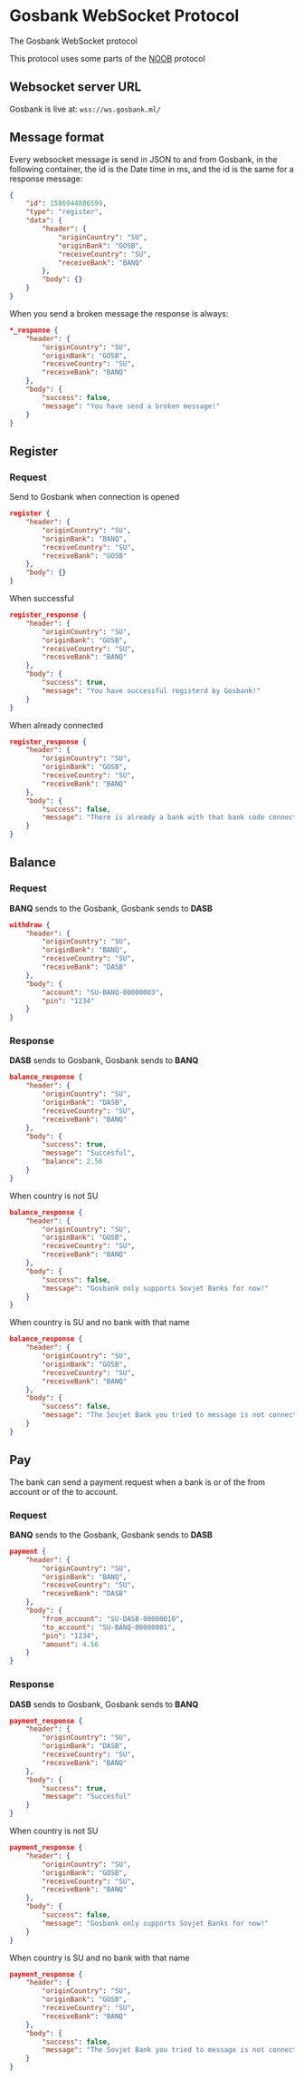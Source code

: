 # Gosbank WebSocket Protocol
The Gosbank WebSocket protocol

This protocol uses some parts of the [NOOB](https://github.com/luukk/noob) protocol

## Websocket server URL
Gosbank is live at: `wss://ws.gosbank.ml/`

## Message format
Every websocket message is send in JSON to and from Gosbank, in the following container, the id is the Date time in ms, and the id is the same for a response message:
```json
{
    "id": 1586944886599,
    "type": "register",
    "data": {
        "header": {
            "originCountry": "SU",
            "originBank": "GOSB",
            "receiveCountry": "SU",
            "receiveBank": "BANQ"
        },
        "body": {}
    }
}
```

When you send a broken message the response is always:
```json
*_response {
    "header": {
        "originCountry": "SU",
        "originBank": "GOSB",
        "receiveCountry": "SU",
        "receiveBank": "BANQ"
    },
    "body": {
        "success": false,
        "message": "You have send a broken message!"
    }
}
```

## Register

### Request
Send to Gosbank when connection is opened
```json
register {
    "header": {
        "originCountry": "SU",
        "originBank": "BANQ",
        "receiveCountry": "SU",
        "receiveBank": "GOSB"
    },
    "body": {}
}
```

When successful
```json
register_response {
    "header": {
        "originCountry": "SU",
        "originBank": "GOSB",
        "receiveCountry": "SU",
        "receiveBank": "BANQ"
    },
    "body": {
        "success": true,
        "message": "You have successful registerd by Gosbank!"
    }
}
```

When already connected
```json
register_response {
    "header": {
        "originCountry": "SU",
        "originBank": "GOSB",
        "receiveCountry": "SU",
        "receiveBank": "BANQ"
    },
    "body": {
        "success": false,
        "message": "There is already a bank with that bank code connected!"
    }
}
```

## Balance

### Request
**BANQ** sends to the Gosbank, Gosbank sends to **DASB**
```json
withdraw {
    "header": {
        "originCountry": "SU",
        "originBank": "BANQ",
        "receiveCountry": "SU",
        "receiveBank": "DASB"
    },
    "body": {
        "account": "SU-BANQ-00000003",
        "pin": "1234"
    }
}
```

### Response
**DASB** sends to Gosbank, Gosbank sends to **BANQ**
```json
balance_response {
    "header": {
        "originCountry": "SU",
        "originBank": "DASB",
        "receiveCountry": "SU",
        "receiveBank": "BANQ"
    },
    "body": {
        "success": true,
        "message": "Succesful",
        "balance": 2.56
    }
}
```

When country is not SU
```json
balance_response {
    "header": {
        "originCountry": "SU",
        "originBank": "GOSB",
        "receiveCountry": "SU",
        "receiveBank": "BANQ"
    },
    "body": {
        "success": false,
        "message": "Gosbank only supports Sovjet Banks for now!"
    }
}
```

When country is SU and no bank with that name
```json
balance_response {
    "header": {
        "originCountry": "SU",
        "originBank": "GOSB",
        "receiveCountry": "SU",
        "receiveBank": "BANQ"
    },
    "body": {
        "success": false,
        "message": "The Sovjet Bank you tried to message is not connected to Gosbank!"
    }
}
```

## Pay
The bank can send a payment request when a bank is or of the from account or of the to account.

### Request
**BANQ** sends to the Gosbank, Gosbank sends to **DASB**
```json
payment {
    "header": {
        "originCountry": "SU",
        "originBank": "BANQ",
        "receiveCountry": "SU",
        "receiveBank": "DASB"
    },
    "body": {
        "from_account": "SU-DASB-00000010",
        "to_account": "SU-BANQ-00000001",
        "pin": "1234",
        "amount": 4.56
    }
}
```

### Response
**DASB** sends to Gosbank, Gosbank sends to **BANQ**
```json
payment_response {
    "header": {
        "originCountry": "SU",
        "originBank": "DASB",
        "receiveCountry": "SU",
        "receiveBank": "BANQ"
    },
    "body": {
        "success": true,
        "message": "Succesful"
    }
}
```

When country is not SU
```json
payment_response {
    "header": {
        "originCountry": "SU",
        "originBank": "GOSB",
        "receiveCountry": "SU",
        "receiveBank": "BANQ"
    },
    "body": {
        "success": false,
        "message": "Gosbank only supports Sovjet Banks for now!"
    }
}
```

When country is SU and no bank with that name
```json
payment_response {
    "header": {
        "originCountry": "SU",
        "originBank": "GOSB",
        "receiveCountry": "SU",
        "receiveBank": "BANQ"
    },
    "body": {
        "success": false,
        "message": "The Sovjet Bank you tried to message is not connected to Gosbank!"
    }
}
```
